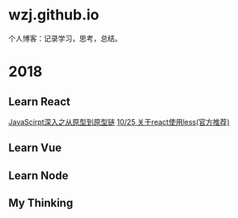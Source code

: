 # wzj.github.io
个人博客：记录学习，思考，总结。

# 2018
  ## Learn React
   [JavaScirpt深入之从原型到原型链](https://github.com/mqyqingfeng/Blog/issues/2)
   [10/25 关于react使用less(官方推荐)](https://github.com/SkyWblack/wzj.github.io/issues/1)
  ## Learn Vue
  ## Learn Node
  ## My Thinking
 
